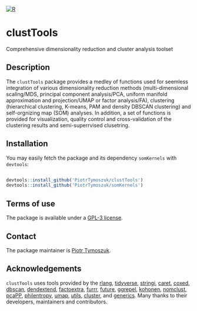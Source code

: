 [![R](https://github.com/PiotrTymoszuk/clustTools/actions/workflows/r.yml/badge.svg)](https://github.com/PiotrTymoszuk/clustTools/actions/workflows/r.yml)

# clustTools
Comprehensive dimensionality reduction and cluster analysis toolset

## Description

The `clustTools` package provides a medley of functions used for seemless integration of various dimensionality reduction methods (multi-dimensional scaling/MDS, principal component analysis/PCA, uniform manifold approximation and projection/UMAP or factor analysis/FA), clustering (hierarchical clustering, K-means, PAM and density DBSCAN clustering) and self-orgnizing map (SOM) analyses. In addition, a set of functions is provided for visualization, quality control and cross-validation of the clustering results and semi-superrvised clusetring.

## Installation

You may easily fetch the package and its dependency `somKernels` with `devtools`: 

```r

devtools::install_github('PiotrTymoszuk/clustTools')
devtools::install_github('PiotrTymoszuk/somKernels')

```

## Terms of use

The package is available under a [GPL-3 license](https://github.com/PiotrTymoszuk/clustTools/blob/main/LICENSE).

## Contact

The package maintainer is [Piotr Tymoszuk](mailto:piotr.s.tymoszuk@gmail.com).

## Acknowledgements

`clustTools` uses tools provided by the [rlang](https://rlang.r-lib.org/), [tidyverse](https://www.tidyverse.org/), [stringi](https://stringi.gagolewski.com/), [caret](https://topepo.github.io/caret/), [coxed](https://cran.r-project.org/web/packages/coxed/index.html), [dbscan](https://cran.r-project.org/web/packages/dbscan/index.html), [dendextend](https://github.com/talgalili/dendextend), [factoextra](https://cran.r-project.org/web/packages/factoextra/index.html), [furrr](https://furrr.futureverse.org/), [future](https://future.futureverse.org/), [ggrepel](https://ggrepel.slowkow.com/), [kohonen](https://cran.r-project.org/web/packages/kohonen/index.html), [nomclust](https://cran.r-project.org/web/packages/nomclust/index.html), [pcaPP](https://github.com/cran/pcaPP), [philentropy](https://github.com/drostlab/philentropy), [umap](https://github.com/tkonopka/umap), [utils](https://stat.ethz.ch/R-manual/R-devel/library/utils/html/00Index.html), [cluster](https://cran.r-project.org/web/packages/cluster/index.html), and [generics](https://github.com/r-lib/generics). Many thanks to their developers, maintainers and contributors.
